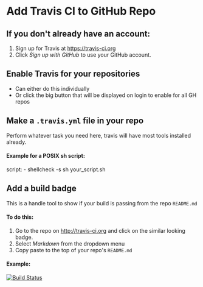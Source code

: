 # Add Travis CI to GitHub Repo

## If you don't already have an account:

1. Sign up for Travis at <https://travis-ci.org>
2. Click *Sign up with GitHub* to use your GitHub account.

## Enable Travis for your repositories

* Can either do this individually
* Or click the big button that will be displayed on login to enable for all GH repos

## Make a `.travis.yml` file in your repo

Perform whatever task you need here, travis will have most tools installed already.

#### Example for a POSIX sh script:

   script:
     - shellcheck -s sh your_script.sh

## Add a build badge

This is a handle tool to show if your build is passing from the repo `README.md`

#### To do this:

1. Go to the repo on <http://travis-ci.org> and click on the similar looking badge.
2. Select *Markdown* from the dropdown menu
3. Copy paste to the top of your repo's `README.md`

#### Example:

   [![Build Status](https://travis-ci.com/mitchweaver/sssg.svg?branch=master)](https://travis-ci.com/mitchweaver/sssg)
